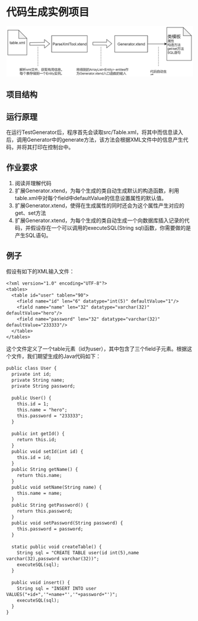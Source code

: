 # 代码生成实例项目
![image](https://github.com/lesleytong/xtend/blob/master/%E9%A1%B9%E7%9B%AE%E7%BB%93%E6%9E%84.png)
## 项目结构

## 运行原理
在运行TestGenerator后，程序首先会读取src/Table.xml，将其中而信息读入后，调用Generator中的generate方法，该方法会根据XML文件中的信息产生代码，并将其打印在控制台中。

## 作业要求
1. 阅读并理解代码
2. 扩展Generator.xtend，为每个生成的类自动生成默认的构造函数，利用table.xml中对每个field中defaultValue的信息设置属性的默认值。
3. 扩展Generator.xtend，使得在生成属性的同时还会为这个属性产生对应的get、set方法
4. 扩展Generator.xtend，为每个生成的类自动生成一个向数据库插入记录的代码，并假设存在一个可以调用的executeSQL(String sql)函数，你需要做的是产生SQL语句。

## 例子
假设有如下的XML输入文件：
```
<?xml version="1.0" encoding="UTF-8"?>
<tables>
  <table id="user" tablen="90">
    <field name="id" len="6" datatype="int(5)" defaultValue="1"/>
    <field name="name" len="32" datatype="varchar(32)" defaultValue="hero"/>
    <field name="password" len="32" datatype="varchar(32)" defaultValue="233333"/>
  </table>
</tables>
```

这个文件定义了一个table元素（id为user），其中包含了三个field子元素。根据这个文件，我们期望生成的Java代码如下：
```
public class User {
  private int id;
  private String name;
  private String password;

  public User() {
    this.id = 1;
    this.name = "hero";
    this.password = "233333";
  }

  public int getId() {
    return this.id;
  }
  public void setId(int id) {
    this.id = id;
  }
  public String getName() {
    return this.name;
  }
  public void setName(String name) {
    this.name = name;
  }
  public String getPassword() {
    return this.password;
  }
  public void setPassword(String password) {
    this.password = password;
  }
  
  static public void createTable() {
    String sql = "CREATE TABLE user(id int(5),name varchar(32),password varchar(32))";
    executeSQL(sql);
  }
  
  public void insert() {
    String sql = "INSERT INTO user VALUES("+id+",'"+name+"','"+password+"')";
    executeSQL(sql);
  }
}
```
